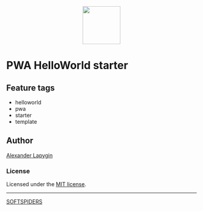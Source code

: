 <div align="center">
    <a href="https://github.com/softspiders/softspiders">
      <img src="https://avatars.githubusercontent.com/u/47006425?v=4" width="100" height="100"/>
    </a>
</div> 

# PWA HelloWorld starter

## Feature tags

- helloworld
- pwa
- starter
- template


## Author

[Alexander Lapygin](https://github.com/AlexanderLapygin)

### License

Licensed under the [MIT license](./LICENSE).

---

[SOFTSPIDERS](https://github.com/softspiders/softspiders)

